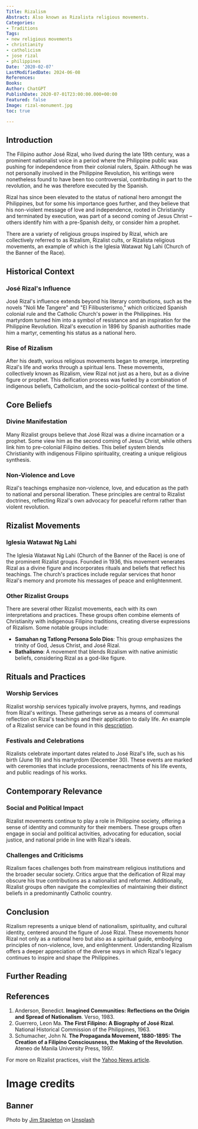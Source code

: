 ```yaml
---
Title: Rizalism
Abstract: Also known as Rizalista religious movements.
Categories:
- Traditions
Tags:
- new religious movements
- christianity
- catholicism
- jose rizal
- philippines
Date: '2020-02-07'
LastModifiedDate: 2024-06-08
References: 
Books: 
Author: ChatGPT
PublishDate: 2020-07-01T23:00:00.000+00:00
Featured: false
Image: rizal-monument.jpg
toc: true

---
```


## Introduction

The Filipino author José Rizal, who lived during the late 19th century, was a prominent nationalist voice in a period where the Philippine public was pushing for independence from their colonial rulers, Spain. Although he was not personally involved in the Philippine Revolution, his writings were nonetheless found to have been too controversial, contributing in part to the revolution, and he was therefore executed by the Spanish.

Rizal has since been elevated to the status of national hero amongst the Philippines, but for some his importance goes further, and they believe that his non-violent message of love and independence, rooted in Christianity and terminated by execution, was part of a second coming of Jesus Christ – others identify him with a pre-Spanish deity, or consider him a prophet.

There are a variety of religious groups inspired by Rizal, which are collectively referred to as Rizalism, Rizalist cults, or Rizalista religious movements, an example of which is the Iglesia Watawat Ng Lahi (Church of the Banner of the Race).

## Historical Context

### José Rizal's Influence

José Rizal's influence extends beyond his literary contributions, such as the novels "Noli Me Tangere" and "El Filibusterismo," which criticized Spanish colonial rule and the Catholic Church's power in the Philippines. His martyrdom turned him into a symbol of resistance and an inspiration for the Philippine Revolution. Rizal's execution in 1896 by Spanish authorities made him a martyr, cementing his status as a national hero.

### Rise of Rizalism

After his death, various religious movements began to emerge, interpreting Rizal's life and works through a spiritual lens. These movements, collectively known as Rizalism, view Rizal not just as a hero, but as a divine figure or prophet. This deification process was fueled by a combination of indigenous beliefs, Catholicism, and the socio-political context of the time.

## Core Beliefs

### Divine Manifestation

Many Rizalist groups believe that José Rizal was a divine incarnation or a prophet. Some view him as the second coming of Jesus Christ, while others link him to pre-colonial Filipino deities. This belief system blends Christianity with indigenous Filipino spirituality, creating a unique religious synthesis.

### Non-Violence and Love

Rizal's teachings emphasize non-violence, love, and education as the path to national and personal liberation. These principles are central to Rizalist doctrines, reflecting Rizal's own advocacy for peaceful reform rather than violent revolution.

## Rizalist Movements

### Iglesia Watawat Ng Lahi

The Iglesia Watawat Ng Lahi (Church of the Banner of the Race) is one of the prominent Rizalist groups. Founded in 1936, this movement venerates Rizal as a divine figure and incorporates rituals and beliefs that reflect his teachings. The church's practices include regular services that honor Rizal's memory and promote his messages of peace and enlightenment.

### Other Rizalist Groups

There are several other Rizalist movements, each with its own interpretations and practices. These groups often combine elements of Christianity with indigenous Filipino traditions, creating diverse expressions of Rizalism. Some notable groups include:
- **Samahan ng Tatlong Persona Solo Dios**: This group emphasizes the trinity of God, Jesus Christ, and José Rizal.
- **Bathalismo**: A movement that blends Rizalism with native animistic beliefs, considering Rizal as a god-like figure.

## Rituals and Practices

### Worship Services

Rizalist worship services typically involve prayers, hymns, and readings from Rizal's writings. These gatherings serve as a means of communal reflection on Rizal's teachings and their application to daily life. An example of a Rizalist service can be found in this [description](https://ph.news.yahoo.com/worshipping-jose-rizal-god-113159549.html).

### Festivals and Celebrations

Rizalists celebrate important dates related to José Rizal's life, such as his birth (June 19) and his martyrdom (December 30). These events are marked with ceremonies that include processions, reenactments of his life events, and public readings of his works.

## Contemporary Relevance

### Social and Political Impact

Rizalist movements continue to play a role in Philippine society, offering a sense of identity and community for their members. These groups often engage in social and political activities, advocating for education, social justice, and national pride in line with Rizal's ideals.

### Challenges and Criticisms

Rizalism faces challenges both from mainstream religious institutions and the broader secular society. Critics argue that the deification of Rizal may obscure his true contributions as a nationalist and reformer. Additionally, Rizalist groups often navigate the complexities of maintaining their distinct beliefs in a predominantly Catholic country.

## Conclusion

Rizalism represents a unique blend of nationalism, spirituality, and cultural identity, centered around the figure of José Rizal. These movements honor Rizal not only as a national hero but also as a spiritual guide, embodying principles of non-violence, love, and enlightenment. Understanding Rizalism offers a deeper appreciation of the diverse ways in which Rizal's legacy continues to inspire and shape the Philippines.

## Further Reading

## References

1. Anderson, Benedict. **Imagined Communities: Reflections on the Origin and Spread of Nationalism**. Verso, 1983.
2. Guerrero, Leon Ma. **The First Filipino: A Biography of José Rizal**. National Historical Commission of the Philippines, 1963.
3. Schumacher, John N. **The Propaganda Movement, 1880-1895: The Creation of a Filipino Consciousness, the Making of the Revolution**. Ateneo de Manila University Press, 1997.

For more on Rizalist practices, visit the [Yahoo News article](https://ph.news.yahoo.com/worshipping-jose-rizal-god-113159549.html).

# Image credits

## Banner

Photo by [Jim Stapleton](https://unsplash.com/@sepatsj?utm_source=unsplash&utm_medium=referral&utm_content=creditCopyText) on [Unsplash](https://unsplash.com/s/photos/jose-rizal?utm_source=unsplash&utm_medium=referral&utm_content=creditCopyText)